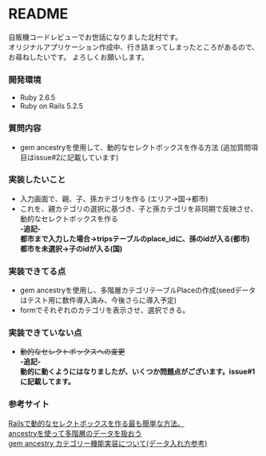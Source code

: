 # README

自販機コードレビューでお世話になりました北村です。<br>
オリジナルアプリケーション作成中、行き詰まってしまったところがあるので、お尋ねしたいです。
よろしくお願いします。

### 開発環境
- Ruby 2.6.5
- Ruby on Rails 5.2.5

### 質問内容
- gem ancestryを使用して、動的なセレクトボックスを作る方法
(追加質問項目はissue#2に記載しています)

### 実装したいこと
- 入力画面で、親、子、孫カテゴリを作る
(エリア→国→都市)
- これを、親カテゴリの選択に基づき、子と孫カテゴリを非同期で反映させ、動的なセレクトボックスを作る<br>
**-追記-<br>
都市まで入力した場合→tripsテーブルのplace_idに、孫のidが入る(都市)<br>
都市を未選択→子のidが入る(国)**

### 実装できてる点
- gem ancestryを使用し、多階層カテゴリテーブルPlaceの作成(seedデータはテスト用に数件導入済み、今後さらに導入予定)
- formでそれぞれのカテゴリを表示させ、選択できる。

### 実装できていない点
- ~~動的なセレクトボックスへの変更~~<br>
**-追記-<br>
動的に動くようにはなりましたが、いくつか問題点がございます。issue#1に記載してます。**

### 参考サイト
[Railsで動的なセレクトボックスを作る最も簡単な方法。](https://qiita.com/i__kobe/items/3974d9ec78dbf082a5ef)<br>
[ancestryを使って多階層のデータを扱おう](https://pikawaka.com/rails/ancestry)<br>
[gem ancestry カテゴリー機能実装について(データ入れ方参考)](https://qiita.com/k_suke_ja/items/aee192b5174402b6e8ca)<br>
